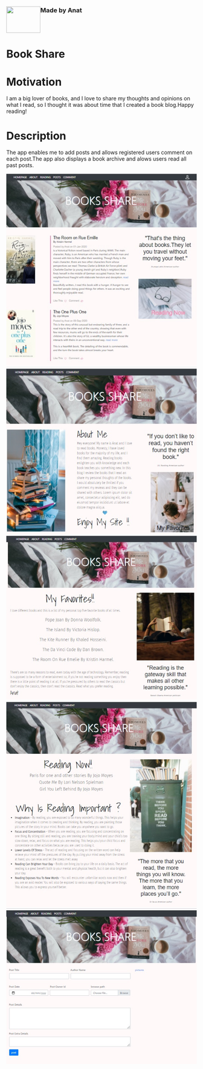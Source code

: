 <div id="container">
<div style="text-align:left">
  <img  src="https://img.icons8.com/office/80/000000/api.png"/ height="70" width=90 align="left">
  <div style="vertical-align:middle" ><h3>Made by Anat</h3></div>
</div>

 </div> 


<br>
<br>

# Book Share


  
# Motivation
  
I am a big lover of books, and I love to share my thoughts and opinions on what I read, so I thought it was about time that I created a book blog.Happy reading!
  
# Description

The app enables me to add posts and allows registered users comment on each post.The app also displays a book archive and alows users read all past posts.
  
![Image](main.jpg)
![Image](about.jpg)
![Image](favorites.jpg)
![Image](reading.jpg)
![Image](post.jpg)

